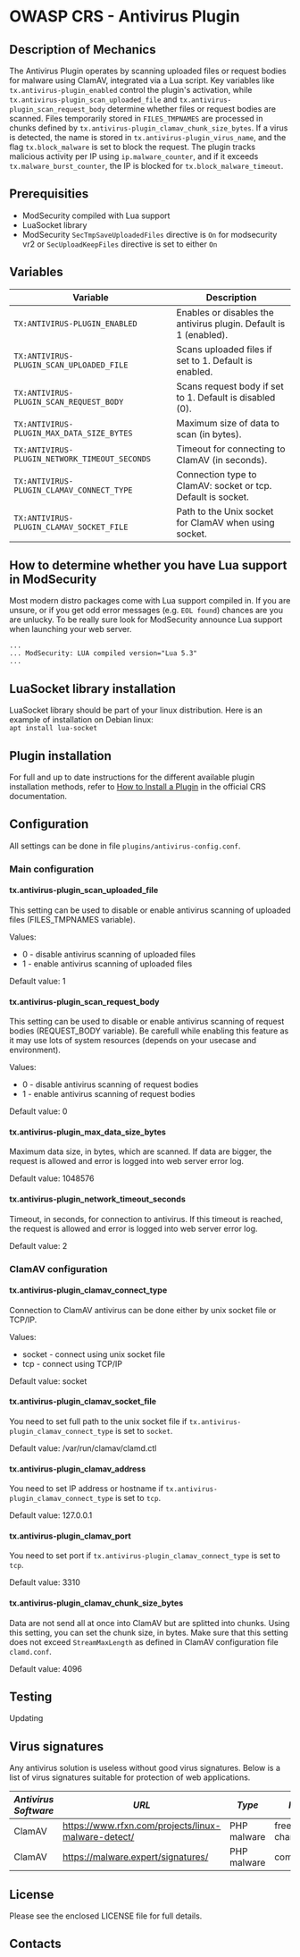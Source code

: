# OWASP CRS - Antivirus Plugin

## Description of Mechanics

The Antivirus Plugin operates by scanning uploaded files or request bodies for malware using ClamAV, integrated via a Lua script. Key variables like `tx.antivirus-plugin_enabled` control the plugin's activation, while `tx.antivirus-plugin_scan_uploaded_file` and `tx.antivirus-plugin_scan_request_body` determine whether files or request bodies are scanned. Files temporarily stored in `FILES_TMPNAMES` are processed in chunks defined by `tx.antivirus-plugin_clamav_chunk_size_bytes`. If a virus is detected, the name is stored in `tx.antivirus-plugin_virus_name`, and the flag `tx.block_malware` is set to block the request. The plugin tracks malicious activity per IP using `ip.malware_counter`, and if it exceeds `tx.malware_burst_counter`, the IP is blocked for `tx.block_malware_timeout`.

## Prerequisities

 * ModSecurity compiled with Lua support
 * LuaSocket library
 * ModSecurity `SecTmpSaveUploadedFiles` directive is `On` for modsecurity vr2 or
   `SecUploadKeepFiles` directive is set to either `On`

## Variables

| Variable                   | Description                                                 |
| -------------------------- | ----------------------------------------------------------- |
| `TX:ANTIVIRUS-PLUGIN_ENABLED`            | Enables or disables the antivirus plugin. Default is 1 (enabled).|
| `TX:ANTIVIRUS-PLUGIN_SCAN_UPLOADED_FILE` | Scans uploaded files if set to 1. Default is enabled.|
| `TX:ANTIVIRUS-PLUGIN_SCAN_REQUEST_BODY`  | Scans request body if set to 1. Default is disabled (0).|
| `TX:ANTIVIRUS-PLUGIN_MAX_DATA_SIZE_BYTES`| Maximum size of data to scan (in bytes).              |
| `TX:ANTIVIRUS-PLUGIN_NETWORK_TIMEOUT_SECONDS`| Timeout for connecting to ClamAV (in seconds).|
| `TX:ANTIVIRUS-PLUGIN_CLAMAV_CONNECT_TYPE`  | Connection type to ClamAV: socket or tcp. Default is socket.|
| `TX:ANTIVIRUS-PLUGIN_CLAMAV_SOCKET_FILE`     | Path to the Unix socket for ClamAV when using socket.|

## How to determine whether you have Lua support in ModSecurity

Most modern distro packages come with Lua support compiled in. If you are unsure, or if you get odd error messages (e.g. `EOL found`) chances are you are unlucky. To be really sure look for ModSecurity announce Lua support when launching your web server.

```
...
... ModSecurity: LUA compiled version="Lua 5.3"
...
```

## LuaSocket library installation

LuaSocket library should be part of your linux distribution. Here is an example
of installation on Debian linux:  
`apt install lua-socket`

## Plugin installation

For full and up to date instructions for the different available plugin
installation methods, refer to [How to Install a Plugin](https://coreruleset.org/docs/concepts/plugins/#how-to-install-a-plugin)
in the official CRS documentation.

## Configuration

All settings can be done in file `plugins/antivirus-config.conf`.

### Main configuration

#### tx.antivirus-plugin_scan_uploaded_file

This setting can be used to disable or enable antivirus scanning of uploaded
files (FILES_TMPNAMES variable).

Values:
 * 0 - disable antivirus scanning of uploaded files
 * 1 - enable antivirus scanning of uploaded files

Default value: 1

#### tx.antivirus-plugin_scan_request_body

This setting can be used to disable or enable antivirus scanning of request
bodies (REQUEST_BODY variable). Be carefull while enabling this feature as it
may use lots of system resources (depends on your usecase and environment).

Values:
 * 0 - disable antivirus scanning of request bodies
 * 1 - enable antivirus scanning of request bodies

Default value: 0

#### tx.antivirus-plugin_max_data_size_bytes

Maximum data size, in bytes, which are scanned. If data are bigger, the request
is allowed and error is logged into web server error log.

Default value: 1048576

#### tx.antivirus-plugin_network_timeout_seconds

Timeout, in seconds, for connection to antivirus. If this timeout is reached,
the request is allowed and error is logged into web server error log.

Default value: 2

### ClamAV configuration

#### tx.antivirus-plugin_clamav_connect_type

Connection to ClamAV antivirus can be done either by unix socket file or
TCP/IP.

Values:
 * socket - connect using unix socket file
 * tcp - connect using TCP/IP

Default value: socket

#### tx.antivirus-plugin_clamav_socket_file

You need to set full path to the unix socket file if
`tx.antivirus-plugin_clamav_connect_type` is set to `socket`.

Default value: /var/run/clamav/clamd.ctl

#### tx.antivirus-plugin_clamav_address

You need to set IP address or hostname if
`tx.antivirus-plugin_clamav_connect_type` is set to `tcp`.

Default value: 127.0.0.1

#### tx.antivirus-plugin_clamav_port

You need to set port if `tx.antivirus-plugin_clamav_connect_type` is set to
`tcp`.

Default value: 3310

#### tx.antivirus-plugin_clamav_chunk_size_bytes

Data are not send all at once into ClamAV but are splitted into chunks. Using
this setting, you can set the chunk size, in bytes. Make sure that this setting
does not exceed `StreamMaxLength` as defined in ClamAV configuration file
`clamd.conf`.

Default value: 4096

## Testing

Updating

## Virus signatures

Any antivirus solution is useless without good virus signatures. Below is a list
of virus signatures suitable for protection of web applications.

| *Antivirus Software* | *URL* | *Type* | *Note* |
|----------------------|-------|--------|--------|
| ClamAV               | https://www.rfxn.com/projects/linux-malware-detect/ | PHP malware | free of charge |
| ClamAV               | https://malware.expert/signatures/ | PHP malware | commercial |

## License

Please see the enclosed LICENSE file for full details.

## Contacts

